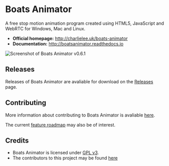 # Boats Animator

A free stop motion animation program created using HTML5, JavaScript and WebRTC for Windows, Mac and Linux.

  * **Official homepage:** <http://charlielee.uk/boats-animator>
  * **Documentation:** <http://boatsanimator.readthedocs.io>

![Screenshot of Boats Animator v0.6.1](https://cloud.githubusercontent.com/assets/3674297/10865688/78153514-7fea-11e5-8e34-0e600ada42eb.png)

## Releases

Releases of Boats Animator are avaliable for download on the [Releases](https://github.com/BoatsAreRockable/Boats-Animator/releases) page.

## Contributing

More information about contributing to Boats Animator is avaliable [here](https://github.com/BoatsAreRockable/Boats-Animator/blob/master/CONTRIBUTING.md).

The current [feature roadmap](https://docs.google.com/document/d/1UgcyhNkvyirI4gy9uSVv-lD5q6sHe_FEAM-AFTBkyCs) may also be of interest.

## Credits

  * Boats Animator is licensed under [GPL v3](http://www.gnu.org/licenses/gpl.html).
  * The contributors to this project may be found [here](https://github.com/BoatsAreRockable/Boats-Animator/graphs/contributors)
